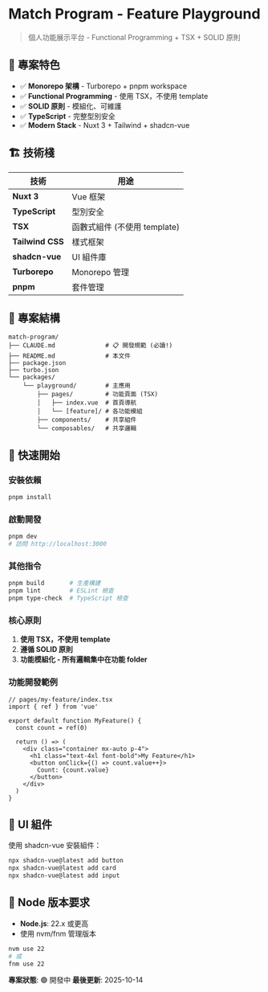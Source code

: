 # Match Program - Feature Playground

> 個人功能展示平台 - Functional Programming + TSX + SOLID 原則

## 🎯 專案特色

- ✅ **Monorepo 架構** - Turborepo + pnpm workspace
- ✅ **Functional Programming** - 使用 TSX，不使用 template
- ✅ **SOLID 原則** - 模組化、可維護
- ✅ **TypeScript** - 完整型別安全
- ✅ **Modern Stack** - Nuxt 3 + Tailwind + shadcn-vue

## 🏗️ 技術棧

| 技術 | 用途 |
|------|------|
| **Nuxt 3** | Vue 框架 |
| **TypeScript** | 型別安全 |
| **TSX** | 函數式組件 (不使用 template) |
| **Tailwind CSS** | 樣式框架 |
| **shadcn-vue** | UI 組件庫 |
| **Turborepo** | Monorepo 管理 |
| **pnpm** | 套件管理 |

## 📂 專案結構

```
match-program/
├── CLAUDE.md              # 📋 開發規範 (必讀!)
├── README.md              # 本文件
├── package.json
├── turbo.json
└── packages/
    └── playground/        # 主應用
        ├── pages/         # 功能頁面 (TSX)
        │   ├── index.vue  # 首頁導航
        │   └── [feature]/ # 各功能模組
        ├── components/    # 共享組件
        └── composables/   # 共享邏輯
```

## 🚀 快速開始

### 安裝依賴

```bash
pnpm install
```

### 啟動開發

```bash
pnpm dev
# 訪問 http://localhost:3000
```

### 其他指令

```bash
pnpm build       # 生產構建
pnpm lint        # ESLint 檢查
pnpm type-check  # TypeScript 檢查
```
### 核心原則

1. **使用 TSX，不使用 template**
2. **遵循 SOLID 原則**
3. **功能模組化 - 所有邏輯集中在功能 folder**

### 功能開發範例

```tsx
// pages/my-feature/index.tsx
import { ref } from 'vue'

export default function MyFeature() {
  const count = ref(0)

  return () => (
    <div class="container mx-auto p-4">
      <h1 class="text-4xl font-bold">My Feature</h1>
      <button onClick={() => count.value++}>
        Count: {count.value}
      </button>
    </div>
  )
}
```

## 🎨 UI 組件

使用 shadcn-vue 安裝組件：

```bash
npx shadcn-vue@latest add button
npx shadcn-vue@latest add card
npx shadcn-vue@latest add input
```

## 📌 Node 版本要求

- **Node.js**: 22.x 或更高
- 使用 nvm/fnm 管理版本

```bash
nvm use 22
# 或
fnm use 22
```

**專案狀態**: 🟢 開發中
**最後更新**: 2025-10-14
